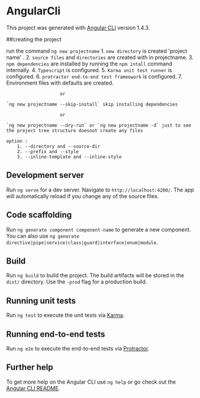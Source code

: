 # AngularCli

This project was generated with [Angular CLI](https://github.com/angular/angular-cli) version 1.4.3.

##creating the project

 run the command `ng new projectname`
	1.  `new directory` is created 'project name' .
	2. 	`source files` and `directories` are created with in projectname.
	3. 	`npm dependencies` are installed by running the `npm intall` command internally.
	4. 	`Typescript` is configured.
	5. 	`Karma unit test runner` is configured.
	6. 	`protractor end-to-end test frameowork` is configured.
	7. 	Environment files with defaults are created.

						or 
	
	`ng new projectname --skip-install` skip installing dependencies 

						or 

	`ng new projectname --dry-run` or `ng new projectname -d` just to see the project tree structure doesnot create any files 

	option : 
		1. --directory and --source-dir
		2. --prefix and --style 
		3. --inline-template and --inline-style

## Development server

Run `ng serve` for a dev server. Navigate to `http://localhost:4200/`. The app will automatically reload if you change any of the source files.

## Code scaffolding

Run `ng generate component component-name` to generate a new component. You can also use `ng generate directive|pipe|service|class|guard|interface|enum|module`.

## Build

Run `ng build` to build the project. The build artifacts will be stored in the `dist/` directory. Use the `-prod` flag for a production build.

## Running unit tests

Run `ng test` to execute the unit tests via [Karma](https://karma-runner.github.io).

## Running end-to-end tests

Run `ng e2e` to execute the end-to-end tests via [Protractor](http://www.protractortest.org/).

## Further help

To get more help on the Angular CLI use `ng help` or go check out the [Angular CLI README](https://github.com/angular/angular-cli/blob/master/README.md).
